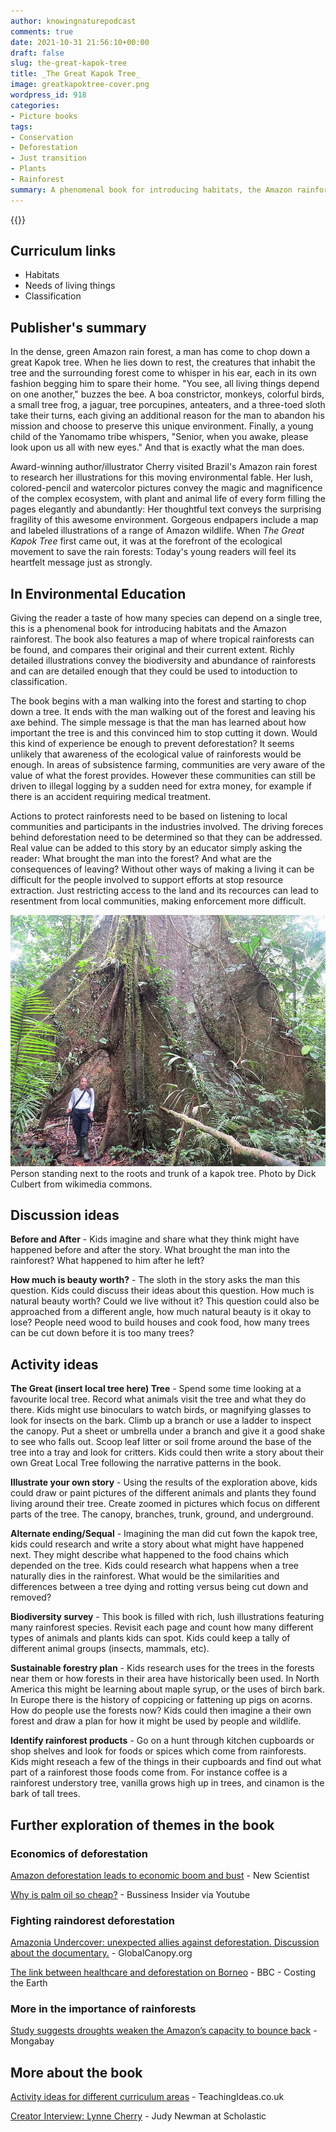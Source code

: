 ```yaml
---
author: knowingnaturepodcast
comments: true
date: 2021-10-31 21:56:10+00:00
draft: false
slug: the-great-kapok-tree
title: _The Great Kapok Tree_
image: greatkapoktree-cover.png
wordpress_id: 918
categories:
- Picture books
tags:
- Conservation
- Deforestation
- Just transition
- Plants
- Rainforest
summary: A phenomenal book for introducing habitats, the Amazon rainforest, and the problem of deforestation. Richly detailed illustrations convey the biodiversity and abundance of rainforests.
---
```


{{<book ageFrom="6" ageTo="10"
        author="Lynne Cherry"
        illustrator="Lynne Cherry"
        cover="greatkapoktree-cover.png"
        publisher="Houghton Mifflin Harcourt"
        publisher-link=""
        date="1990-01-01"
        pages="40"
        isbn="9780590980685">}}


## Curriculum links

  * Habitats
  * Needs of living things
  * Classification

## Publisher's summary

In the dense, green Amazon rain forest, a man has come to chop down a great
Kapok tree. When he lies down to rest, the creatures that inhabit the tree and
the surrounding forest come to whisper in his ear, each in its own fashion
begging him to spare their home. "You see, all living things depend on one
another," buzzes the bee. A boa constrictor, monkeys, colorful birds, a small
tree frog, a jaguar, tree porcupines, anteaters, and a three-toed sloth take
their turns, each giving an additional reason for the man to abandon his
mission and choose to preserve this unique environment. Finally, a young child
of the Yanomamo tribe whispers, "Senior, when you awake, please look upon us
all with new eyes." And that is exactly what the man does.

Award-winning author/illustrator Cherry visited Brazil's Amazon rain forest to
research her illustrations for this moving environmental fable. Her lush,
colored-pencil and watercolor pictures convey the magic and magnificence of
the complex ecosystem, with plant and animal life of every form filling the
pages elegantly and abundantly: Her thoughtful text conveys the surprising
fragility of this awesome environment. Gorgeous endpapers include a map and
labeled illustrations of a range of Amazon wildlife. When  _The Great Kapok
Tree_  first came out, it was at the forefront of the ecological movement to
save the rain forests: Today's young readers will feel its heartfelt message
just as strongly.

## In Environmental Education

Giving the reader a taste of how many species can depend on a single tree,
this is a phenomenal book for introducing habitats and the Amazon rainforest.
The book also features a map of where tropical rainforests can be found, and
compares their original and their current extent. Richly detailed
illustrations convey the biodiversity and abundance of rainforests and can are
detailed enough that they could be used to intoduction to classification.

The book begins with a man walking into the forest and starting to chop down a
tree. It ends with the man walking out of the forest and leaving his axe
behind. The simple message is that the man has learned about how important the
tree is and this convinced him to stop cutting it down. Would this kind of
experience be enough to prevent deforestation? It seems unlikely that
awareness of the ecological value of rainforests would be enough. In areas of
subsistence farming, communities are very aware of the value of what the
forest provides. However these communities can still be driven to illegal
logging by a sudden need for extra money, for example if there is an accident
requiring medical treatment.

Actions to protect rainforests need to be based on listening to local
communities and participants in the industries involved. The driving foreces
behind deforestation need to be determined so that they can be addressed. Real
value can be added to this story by an educator simply asking the reader: What
brought the man into the forest? And what are the consequences of leaving?
Without other ways of making a living it can be difficult for the people
involved to support efforts at stop resource extraction. Just restricting
access to the land and its recources can lead to resentment from local
communities, making enforcement more difficult.

![Person standing next to the roots and trunk of a kapok tree, illustrating the size of the tree. Trunk is around 7 times the width of the person.](dick-culbert-cc2.jpg)Person standing next to the roots and trunk of a kapok tree. Photo by Dick Culbert from wikimedia commons.

## Discussion ideas

**Before and After** \- Kids imagine and share what they think might have
happened before and after the story. What brought the man into the rainforest?
What happened to him after he left?

**How much is beauty worth?** \- The sloth in the story asks the man this
question. Kids could discuss their ideas about this question. How much is
natural beauty worth? Could we live without it? This question could also be
approached from a different angle, how much natural beauty is it okay to lose?
People need wood to build houses and cook food, how many trees can be cut down
before it is too many trees?

## Activity ideas

**The Great (insert local tree here) Tree** \- Spend some time looking at a
favourite local tree. Record what animals visit the tree and what they do
there. Kids might use binoculars to watch birds, or magnifying glasses to look
for insects on the bark. Climb up a branch or use a ladder to inspect the
canopy. Put a sheet or umbrella under a branch and give it a good shake to see
who falls out. Scoop leaf litter or soil frome around the base of the tree
into a tray and look for critters. Kids could then write a story about their
own Great Local Tree following the narrative patterns in the book.

**Illustrate your own story** \- Using the results of the exploration above,
kids could draw or paint pictures of the different animals and plants they
found living around their tree. Create zoomed in pictures which focus on
different parts of the tree. The canopy, branches, trunk, ground, and
underground.

**Alternate ending/Sequal** \- Imagining the man did cut fown the kapok tree,
kids could research and write a story about what might have happened next.
They might describe what happened to the food chains which depended on the
tree. Kids could research what happens when a tree naturally dies in the
rainforest. What would be the similarities and differences between a tree
dying and rotting versus being cut down and removed?

**Biodiversity survey** \- This book is filled with rich, lush illustrations
featuring many rainforest species. Revisit each page and count how many
different types of animals and plants kids can spot. Kids could keep a tally
of different animal groups (insects, mammals, etc).

**Sustainable forestry plan** \- Kids research uses for the trees in the
forests near them or how forests in their area have historically been used. In
North America this might be learning about maple syrup, or the uses of birch
bark. In Europe there is the history of coppicing or fattening up pigs on
acorns. How do people use the forests now? Kids could then imagine a their own
forest and draw a plan for how it might be used by people and wildlife.

**Identify rainforest products** \- Go on a hunt through kitchen cupboards or
shop shelves and look for foods or spices which come from rainforests. Kids
might reseach a few of the things in their cupboards and find out what part of
a rainforest those foods come from. For instance coffee is a rainforest
understory tree, vanilla grows high up in trees, and cinamon is the bark of
tall trees.

## Further exploration of themes in the book

### Economics of deforestation

[Amazon deforestation leads to economic boom and bust](https://www.newscientist.com/article/dn17298-amazon-deforestation-leads-to-economic-boom-and-bust/) \- New Scientist

[Why is palm oil so cheap?](https://youtu.be/vvKgnRPThKI) \- Bussiness Insider via Youtube

### Fighting raindorest deforestation

[Amazonia Undercover: unexpected allies against deforestation. Discussion about the documentary.](https://globalcanopy.org/insights/insight/amazonia-undercover-unexpected-allies-against-deforestation/) \- GlobalCanopy.org  
  
[The link between healthcare and deforestation on Borneo](https://www.bbc.co.uk/programmes/b08hnly0) \- BBC - Costing the Earth

### More in the importance of rainforests

[Study suggests droughts weaken the Amazon’s capacity to bounce back](https://news.mongabay.com/2021/12/barrage-of-droughts-weakens-amazons-capacity-to-bounce-back-study-finds/) \- Mongabay

## More about the book

[Activity ideas for different curriculum area](https://www.teachingideas.co.uk/library/books/the-great-kapok-tree)[s](https://www.teachingideas.co.uk/library/books/the-great-kapok-tree) \- TeachingIdeas.co.uk

[Creator Interview: Lynne Cherry](http://www.judynewmanatscholastic.com/blog/2020/04/interview-lynne-cherry-great-kapok-tree/) \- Judy Newman at Scholastic


